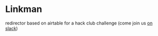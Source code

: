 # Linkman

redirector based on airtable for a hack club challenge (come join us [on slack](https://hackclub.com/community))
